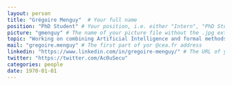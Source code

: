 ```yaml
---
layout: person
title: "Grégoire Menguy"  # Your full name
position: "PhD Student" # Your position, i.e. either "Intern", "PhD Student", "Postdoc" or "Tenured Researcher"
picture: "gmenguy" # The name of your picture file without the .jpg extension
topic: "Working on combining Artificial Intelligence and formal methods for binary analysis." # For interns, PhD students and postdocs, briefly describe your research topic (tenured researchers should remove this line)
mail: "gregoire.menguy" # The first part of yor @cea.fr address
linkedin: "https://www.linkedin.com/in/gregoire-menguy/" # The URL of your Linkedin page if you have one, otherwise remove the line
twitter: "https://twitter.com/Ac0uSecu"
categories: people
date: 1970-01-01
---
```

